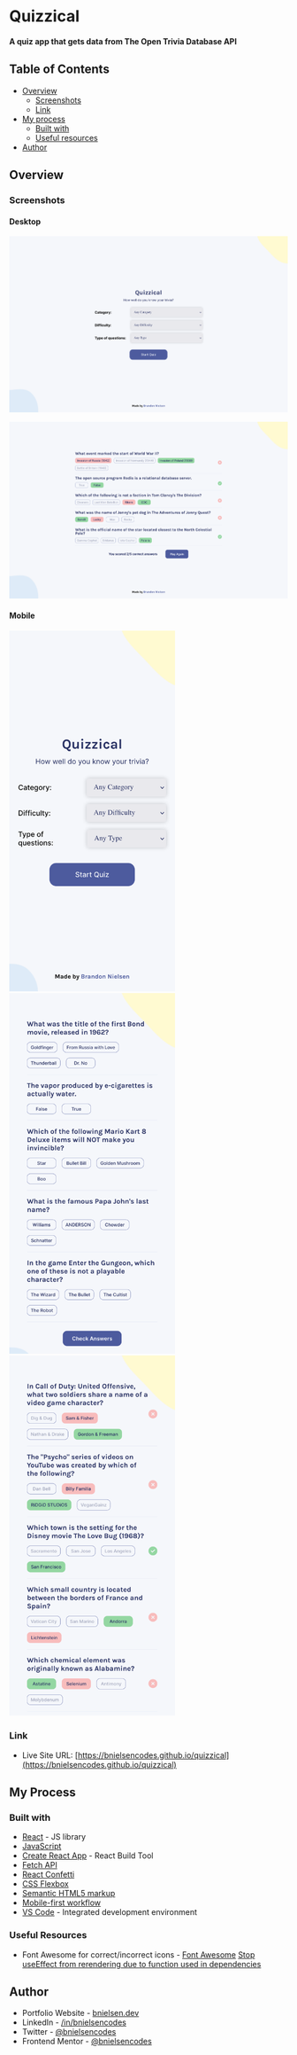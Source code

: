# Quizzical

#### A quiz app that gets data from The Open Trivia Database API

## Table of Contents

- [Overview](#overview)
  - [Screenshots](#screenshots)
  - [Link](#link)
- [My process](#my-process)
  - [Built with](#built-with)
  - [Useful resources](#useful-resources)
- [Author](#author)

## Overview

### Screenshots

#### Desktop

![screenshot of SecurePass desktop website](src/assets/screenshots/desktop-start.png)

![screenshot of SecurePass desktop website](src/assets/screenshots/desktop-quiz.png)

#### Mobile

<img src="src/assets/screenshots/mobile-start.png" alt="screenshot of Quizzical mobile app" width="300"> <img src="src/assets/screenshots/mobile-quiz.png" alt="screenshot of Quizzical mobile app" width="300"> <img src="src/assets/screenshots/mobile-quiz-scored.png" alt="screenshot of Quizzical mobile app" width="300">

### Link

- Live Site URL: [https://bnielsencodes.github.io/quizzical](https://bnielsencodes.github.io/quizzical)

## My Process

### Built with

- [React](https://reactjs.org/) - JS library
- [JavaScript](https://developer.mozilla.org/en-US/docs/Web/JavaScript)
- [Create React App](https://create-react-app.dev/) - React Build Tool
- [Fetch API](https://developer.mozilla.org/en-US/docs/Web/API/Fetch_API)
- [React Confetti](https://www.npmjs.com/package/react-confetti)
- [CSS Flexbox](https://developer.mozilla.org/en-US/docs/Learn/CSS/CSS_layout/Flexbox)
- [Semantic HTML5 markup](https://www.w3schools.com/html/html5_semantic_elements.asp)
- [Mobile-first workflow](https://developer.mozilla.org/en-US/docs/Learn/CSS/CSS_layout/Responsive_Design)
- [VS Code](https://code.visualstudio.com/) - Integrated development environment

### Useful Resources

- Font Awesome for correct/incorrect icons - [Font Awesome](https://www.fontawesome.com)
  [Stop useEffect from rerendering due to function used in dependencies](https://stackoverflow.com/questions/56492261/the-function-makes-the-dependencies-of-useeffect-hook)

## Author

- Portfolio Website - [bnielsen.dev](https://bnielsen.dev)
- LinkedIn - [/in/bnielsencodes](https://linkedin.com/in/bnielsencodes)
- Twitter - [@bnielsencodes](https://twitter.com/bnielsencodes)
- Frontend Mentor - [@bnielsencodes](https://www.frontendmentor.io/profile/bnielsencodes)
